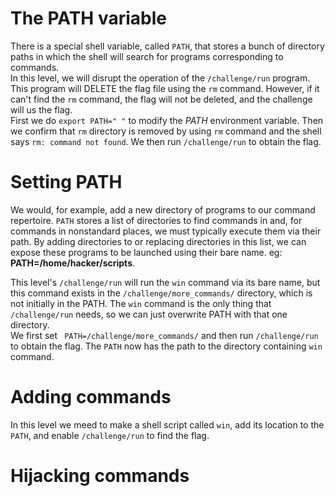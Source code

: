 # The PATH variable
There is a special shell variable, called `PATH`, that stores a bunch of directory paths in which the shell will search for programs corresponding to commands.  
In this level, we will disrupt the operation of the `/challenge/run` program. This program will DELETE the flag file using the `rm` command. However, if it can't find the `rm` command, the flag will not be deleted, and the challenge will us the flag.  
First we do `export PATH=" "` to modify the *PATH* environment variable. Then we confirm that `rm` directory is removed by using `rm` command and the shell says `rm: command not found`. We then run `/challenge/run` to obtain the flag.

# Setting PATH 
We would, for example, add a new directory of programs to our command repertoire. `PATH` stores a list of directories to find commands in and, for commands in nonstandard places, we must typically execute them via their path. By adding directories to or replacing directories in this list, we can expose these programs to be launched using their bare name. eg: **PATH=/home/hacker/scripts**.  

This level's `/challenge/run` will run the `win` command via its bare name, but this command exists in the `/challenge/more_commands/` directory, which is not initially in the PATH. The `win` command is the only thing that `/challenge/run` needs, so we can just overwrite PATH with that one directory.  
We first set ` PATH=/challenge/more_commands/` and then run `/challenge/run` to obtain the flag. The `PATH` now has the path to the directory containing `win` command.

# Adding commands
In this level we meed to make a shell script called `win`, add its location to the `PATH`, and enable `/challenge/run` to find the flag.


# Hijacking commands
